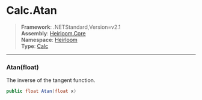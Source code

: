 # Calc.Atan

> **Framework**: .NETStandard,Version=v2.1  
> **Assembly**: [Heirloom.Core][0]  
> **Namespace**: [Heirloom][0]  
> **Type**: [Calc][1]  

--------------------------------------------------------------------------------

### Atan(float)

The inverse of the tangent function.

```cs
public float Atan(float x)
```

[0]: ../Heirloom.Core.md
[1]: Heirloom.Calc.md
